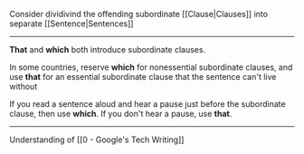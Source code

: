 Consider dividivind the offending subordinate [[Clause|Clauses]] into separate [[Sentence|Sentences]]

---

**That** and **which** both introduce subordinate clauses.

In some countries, reserve **which** for nonessential subordinate clauses, and use **that** for an essential subordinate clause that the sentence can't live without

If you read a sentence aloud and hear a pause just before the subordinate clause, then use **which**. If you don't hear a pause, use **that**.

---

Understanding of [[0 - Google's Tech Writing]]
